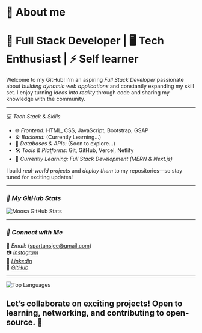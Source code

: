 # 💫 About me
# 🚀 Full Stack Developer | 🖥 Tech Enthusiast | ⚡ Self learner 
Welcome to my GitHub! I'm an aspiring *Full Stack Developer* passionate about *building dynamic web applications* and constantly expanding my skill set. I enjoy turning *ideas into reality* through code and sharing my knowledge with the community.  

---

 *💻 Tech Stack & Skills*  
- 🌐 *Frontend:* HTML, CSS, JavaScript, Bootstrap, GSAP  
- ⚙ *Backend:* (Currently Learning...)  
- 📡 *Databases & APIs:* (Soon to explore...)  
- 🛠 *Tools & Platforms:* Git, GitHub, Vercel, Netlify  
- 🚀 *Currently Learning:* *Full Stack Development (MERN & Next.js)*  

I build *real-world projects* and *deploy them* to my repositories—so stay tuned for exciting updates!  

---

### *📌 My GitHub Stats*  
![Moosa GitHub Stats](https://github-readme-stats.vercel.app/api?username=DevMastermindd&show_icons=true&theme=tokyonight)  

---

### *📢 Connect with Me*  
📩 *Email:* (spartansjee@gmail.com)  
📷 *[Instagram](https://www.instagram.com/whereismuzie)*  
💼 *[LinkedIn](https://www.linkedin.com/in/moosa-usman-1a5863358/)*  
🐙 *[GitHub](https://github.com/DevMastermindd/)*  

---
![Top Languages](https://github-readme-stats.vercel.app/api/top-langs/?username=DevMastermindd&layout=compact&theme=tokyonight)  
## Let’s collaborate on exciting projects! Open to learning, networking, and contributing to open-source. 🚀


